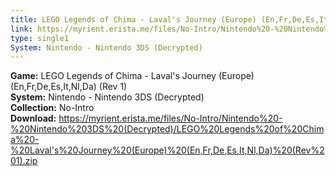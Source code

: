 ```yaml
---
title: LEGO Legends of Chima - Laval's Journey (Europe) (En,Fr,De,Es,It,Nl,Da) (Rev 1)
link: https://myrient.erista.me/files/No-Intro/Nintendo%20-%20Nintendo%203DS%20(Decrypted)/LEGO%20Legends%20of%20Chima%20-%20Laval's%20Journey%20(Europe)%20(En,Fr,De,Es,It,Nl,Da)%20(Rev%201).zip
type: single1
System: Nintendo - Nintendo 3DS (Decrypted)
---
```

<b>Game:</b> LEGO Legends of Chima - Laval's Journey (Europe) (En,Fr,De,Es,It,Nl,Da) (Rev 1)<br>
<b>System:</b> Nintendo - Nintendo 3DS (Decrypted)<br>
<b>Collection:</b> No-Intro<br>
<b>Download:</b> https://myrient.erista.me/files/No-Intro/Nintendo%20-%20Nintendo%203DS%20(Decrypted)/LEGO%20Legends%20of%20Chima%20-%20Laval's%20Journey%20(Europe)%20(En,Fr,De,Es,It,Nl,Da)%20(Rev%201).zip